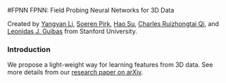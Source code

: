 #FPNN
FPNN: Field Probing Neural Networks for 3D Data

Created by <a href="http://web.stanford.edu/~yangyan/" target="_blank">Yangyan Li</a>, <a href="http://www.pirk.info/" target="_blank">Soeren Pirk</a>, <a href="http://ai.stanford.edu/~haosu/" target="_blank">Hao Su</a>, <a href="http://web.stanford.edu/~rqi/" target="_blank">Charles Ruizhongtai Qi</a>, and <a href="http://geometry.stanford.edu/member/guibas/" target="_blank">Leonidas J. Guibas</a> from Stanford University.

### Introduction
We propose a light-weight way for learning features from 3D data. See more details from our <a href="http://arxiv.org/abs/1605.06240" target="_blank">research paper on arXiv</a>.
